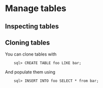 # Manage tables

## Inspecting tables


## Cloning tables
You can clone tables with

        sql> CREATE TABLE foo LIKE bar;

And populate them using
        
        sql> INSERT INTO foo SELECT * from bar;  